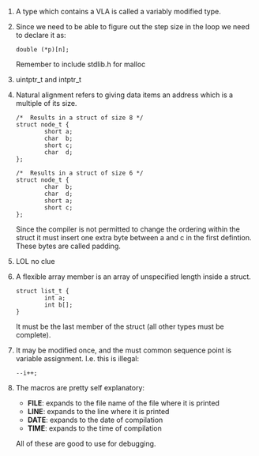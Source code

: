 1.  A type which contains a VLA is called a variably modified type.

1.  Since we need to be able to figure out the step size in the loop we need to
    declare it as:
    ```
    double (*p)[n];
    ```
    Remember to include stdlib.h for malloc
1.  uintptr_t and intptr_t

1.  Natural alignment refers to giving data items an address which is a multiple
    of its size.
    ```
    /*  Results in a struct of size 8 */
    struct node_t {
            short a;
            char  b;
            short c;
            char  d;
    };

    /*  Results in a struct of size 6 */
    struct node_t {
            char  b;
            char  d;
            short a;
            short c;
    };
    ```
    Since the compiler is not permitted to change the ordering within the struct
    it must insert one extra byte between a and c in the first defintion. These
    bytes are called padding.

1.  LOL no clue

1.  A flexible array member is an array of unspecified length inside a struct.
    ```
    struct list_t {
            int a;
            int b[];
    }
    ```
    It must be the last member of the struct (all other types must be complete).

1.  It may be modified once, and the must common sequence point is variable
    assignment.
    I.e. this is illegal:
    ```
    --i++;
    ```
1.  The macros are pretty self explanatory:
    * __FILE__: expands to the file name of the file where it is printed
    * __LINE__: expands to the line where it is printed
    * __DATE__: expands to the date of compilation
    * __TIME__: expands to the time of compilation

    All of these are good to use for debugging.

